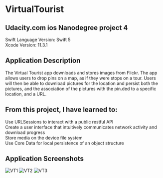 # VirtualTourist
## Udacity.com ios Nanodegree project 4
Swift Language Version: Swift 5<br/>
Xcode Version: 11.3.1

## Application Description
The Virtual Tourist app downloads and stores images from Flickr. The app allows users to drop pins on a map, as if they were stops on a tour. Users will then be able to download pictures for the location and persist both the pictures, and the association of the pictures with the pin.ded to a specific location, and a URL.

## From this project, I have learned to:
Use URLSessions to interact with a public restful API<br/>
Create a user interface that intuitively communicates network activity and download progress<br/>
Store media on the device file system<br/>
Use Core Data for local persistence of an object structure

## Application Screenshots
![VT1](https://user-images.githubusercontent.com/25420198/132265308-a0f6f0ca-2e1d-41d5-8769-dcb00fba2e0c.png)
![VT2](https://user-images.githubusercontent.com/25420198/132265338-134a0e3e-5ada-4ce9-a30f-b4d16a00c052.jpeg)
![VT3](https://user-images.githubusercontent.com/25420198/132265342-196bcaf0-3bd9-4119-90af-3a6c7370d48b.jpeg)

